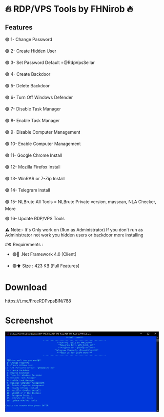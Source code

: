 # 🔥 RDP/VPS Tools by FHNirob 🔥

## Features

🟢  1- Change Password

🟢  2- Create Hidden User

🟢  3- Set Password Default =@RdpVpsSellar

🟢  4- Create Backdoor

🟢  5- Delete Backdoor

🟢 6- Turn Off Windows Defender

🟢  7- Disable Task Manager

🟢  8- Enable Task Manager 

🟢  9- Disable Computer Management

🟢  10- Enable Computer Management

🟢  11- Google Chrome Install

🟢  12- Mozilla Firefox Install

🟢  13- WinRAR or 7-Zip Install

🟢  14- Telegram Install

🟢  15- NLBrute All Tools = NLBrute Private version, masscan, NLA Checker, More

🟢  16- Update RDP/VPS Tools

⚠️ Note:- It's Only work on (Run as Administrator) 
If you don't run as Administrator not work you hidden users or backdoor more installing

#⚙️ Requirements :

- 🟢🔸 .Net Framework 4.0 [Client]

- 🟢⬆️ Size : 423 KB [Full Features]

# Download
https://t.me/FreeRDPvpsBIN/788

# Screenshot
![App Screenshot](RDP-VPS-Tools-by-FHNirob.png)
